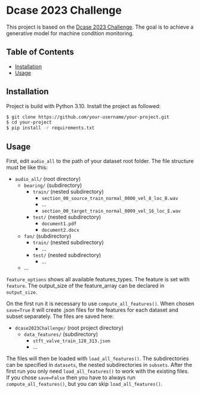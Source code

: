 # Dcase 2023 Challenge

This project is based on the [Dcase 2023 Challenge](https://dcase.community/challenge2023/task-first-shot-unsupervised-anomalous-sound-detection-for-machine-condition-monitoring). 
The goal is to achieve a generative model for machine condition monitoring.

## Table of Contents

- [Installation](#installation)
- [Usage](#usage)

## Installation

Project is build with Python 3.10. Install the project as followed:

```bash
$ git clone https://github.com/your-username/your-project.git
$ cd your-project
$ pip install -r requirements.txt
```

## Usage
First, edit `audio_all` to the path of your dataset root folder. The file structure must be like this: 


- `audio_all/` (root directory)
  - `bearing/` (subdirectory)
    - `train/` (nested subdirectory)
      - `section_00_source_train_normal_0000_vel_8_loc_B.wav`
      - ...
      - `section_00_target_train_normal_0009_vel_16_loc_E.wav`
    - `test/` (nested subdirectory)
      - `document1.pdf`
      - `document2.docx`
  - `fan/` (subdirectory)
    - `train/` (nested subdirectory)
      - ...
    - `test/` (nested subdirectory)
      - ...
  - ...

`feature_options` shows all available features_types. The feature is set with `feature`. 
The output_size of the feature_array can be declared in `output_size`. 

On the first run it is necessary to use `compute_all_features()`. 
When chosen `save=True` it will create .json files for the features for each dataset and subset separately. 
The files are saved here:
- `dcase2023Challenge/` (root project directory)
  - `data_features/` (subdirectory)
    - `stft_valve_train_128_313.json` 
    - ...

The files will then be loaded with `load_all_features()`. 
The subdirectories can be specified in `datasets`, the nested subdirectories in `subsets`. 
After the first run you only need `load_all_features()` to work with the existing files.  
If you chose `save=False` then you have to always run `compute_all_features()`, 
but  you can skip `load_all_features()`.